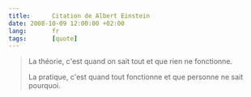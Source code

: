 ```yaml
---
title:      Citation de Albert Einstein
date: 2008-10-09 12:00:00 +02:00
lang:       fr
tags:       [quote]
---
```


> La théorie, c'est quand on sait tout et que rien ne fonctionne.
>
> La pratique, c'est quand tout fonctionne et que personne ne sait pourquoi.
